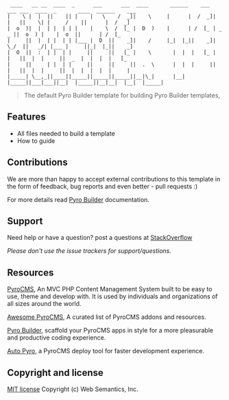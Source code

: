 ```
 ____   __ __  ____  _      ___      ___  ____       ______    ___  ___ ___  ____  _       ____  ______    ___
|    \ |  |  ||    || |    |   \    /  _]|    \     |      |  /  _]|   |   ||    \| |     /    ||      |  /  _]
|  o  )|  |  | |  | | |    |    \  /  [_ |  D  )    |      | /  [_ | _   _ ||  o  ) |    |  o  ||      | /  [_
|     ||  |  | |  | | |___ |  D  ||    _]|    /     |_|  |_||    _]|  \_/  ||   _/| |___ |     ||_|  |_||    _]
|  O  ||  :  | |  | |     ||     ||   [_ |    \       |  |  |   [_ |   |   ||  |  |     ||  _  |  |  |  |   [_
|     ||     | |  | |     ||     ||     ||  .  \      |  |  |     ||   |   ||  |  |     ||  |  |  |  |  |     |
|_____| \__,_||____||_____||_____||_____||__|\_|      |__|  |_____||___|___||__|  |_____||__|__|  |__|  |_____|

```
> The default Pyro Builder template for building Pyro Builder templates,

## Features

- All files needed to build a template
- How to guide


## Contributions

We are more than happy to accept external contributions to this template in the form of feedback, bug reports and even better - pull requests :)

For more details read [Pyro Builder](https://github.com/websemantics/builder-extension) documentation.


## Support

Need help or have a question? post a questions at [StackOverflow](https://stackoverflow.com/questions/tagged/builder-extension)

*Please don't use the issue trackers for support/questions.*


## Resources

[PyroCMS](https://github.com/pyrocms/pyrocms), An MVC PHP Content Management System built to be easy to use, theme and develop with. It is used by individuals and organizations of all sizes around the world.

[Awesome PyroCMS](https://github.com/websemantics/awesome-pyrocms), A curated list of PyroCMS addons and resources.

[Pyro Builder](https://github.com/websemantics/entity_builder-extension), scaffold your PyroCMS apps in style for a more pleasurable and productive coding experience.

[Auto Pyro](https://github.com/websemantics/auto-pyro), a PyroCMS deploy tool for faster development experience.


## Copyright and license

[MIT license](http://opensource.org/licenses/mit-license.php)
Copyright (c) Web Semantics, Inc.
